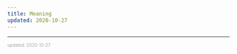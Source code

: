 ```yaml
---
title: Meaning
updated: 2020-10-27
---
```


---

<sup><sub><font color="#a6a6a6">updated: 2020-10-27</font></sub></sup>
